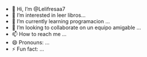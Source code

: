 - 👋 Hi, I’m @Lelifresaa7
- 👀 I’m interested in leer libros...
- 🌱 I’m currently learning programacion ...
- 💞️ I’m looking to collaborate on un equipo amigable ...
- 📫 How to reach me ...
- 😄 Pronouns: ...
- ⚡ Fun fact: ...

<!---
Lelifresaa7/Lelifresaa7 is a ✨ special ✨ repository because its `README.md` (this file) appears on your GitHub profile.
You can click the Preview link to take a look at your changes.
--->

